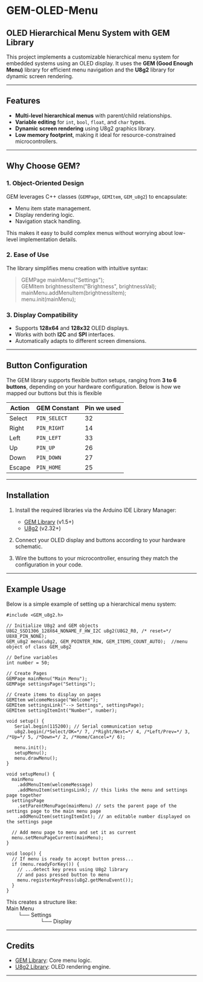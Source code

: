 # GEM-OLED-Menu
## **OLED Hierarchical Menu System with GEM Library**

This project implements a customizable hierarchical menu system for embedded systems using an OLED display. It uses the **GEM (Good Enough Menu)** library for efficient menu navigation and the **U8g2** library for dynamic screen rendering.

---

## **Features**
- **Multi-level hierarchical menus** with parent/child relationships.
- **Variable editing** for `int`, `bool`, `float`, and `char` types.
- **Dynamic screen rendering** using U8g2 graphics library.
- **Low memory footprint**, making it ideal for resource-constrained microcontrollers.

---

## **Why Choose GEM?**

### 1. **Object-Oriented Design**
GEM leverages C++ classes (`GEMPage`, `GEMItem`, `GEM_u8g2`) to encapsulate:
- Menu item state management.
- Display rendering logic.
- Navigation stack handling.

This makes it easy to build complex menus without worrying about low-level implementation details.

### 2. **Ease of Use**
The library simplifies menu creation with intuitive syntax:  
>GEMPage mainMenu("Settings");  
>GEMItem brightnessItem("Brightness", brightnessVal);  
>mainMenu.addMenuItem(brightnessItem);  
>menu.init(mainMenu);  


### 3. **Display Compatibility**
- Supports **128x64** and **128x32** OLED displays.
- Works with both **I2C** and **SPI** interfaces.
- Automatically adapts to different screen dimensions.

---

## **Button Configuration**

The GEM library supports flexible button setups, ranging from **3 to 6 buttons**, depending on your hardware configuration. Below is how we mapped our buttons but this is flexible

| Action      | GEM Constant      | Pin we used   |
|-------------|-------------------|---------------|
| Select      | `PIN_SELECT`      | 32            |
| Right       | `PIN_RIGHT`       | 14            |
| Left        | `PIN_LEFT`        | 33            |
| Up          | `PIN_UP`          | 26            |
| Down        | `PIN_DOWN`        | 27            |
| Escape      | `PIN_HOME`        | 25            |

---

## **Installation**

1. Install the required libraries via the Arduino IDE Library Manager:
   - [GEM Library](https://github.com/Spirik/GEM) (v1.5+)
   - [U8g2](https://github.com/olikraus/u8g2) (v2.32+)

2. Connect your OLED display and buttons according to your hardware schematic.

3. Wire the buttons to your microcontroller, ensuring they match the configuration in your code.

---

## **Example Usage**

Below is a simple example of setting up a hierarchical menu system:  

```
#include <GEM_u8g2.h>

// Initialize U8g2 and GEM objects  
U8G2_SSD1306_128X64_NONAME_F_HW_I2C u8g2(U8G2_R0, /* reset=*/ U8X8_PIN_NONE);  
GEM_u8g2 menu(u8g2, GEM_POINTER_ROW, GEM_ITEMS_COUNT_AUTO);  //menu object of class GEM_u8g2 

// Define variables  
int number = 50;

// Create Pages
GEMPage mainMenu("Main Menu");  
GEMPage settingsPage("Settings");

// Create items to display on pages
GEMItem welcomeMessage("Welcome");
GEMItem settingsLink("--> Settings", settingsPage);
GEMItem settingItemInt("Number", number);

void setup() {
   Serial.begin(115200); // Serial communication setup
   u8g2.begin(/*Select/OK=*/ 7, /*Right/Next=*/ 4, /*Left/Prev=*/ 3, /*Up=*/ 5, /*Down=*/ 2, /*Home/Cancel=*/ 6);

   menu.init();
   setupMenu();
   menu.drawMenu();
}

void setupMenu() {
  mainMenu
    .addMenuItem(welcomeMessage)
    .addMenuItem(settingsLink); // this links the menu and settings page together
  settingsPage
    .setParentMenuPage(mainMenu) // sets the parent page of the settings page to the main menu page
    .addMenuItem(settingItemInt); // an editable number displayed on the settings page

  // Add menu page to menu and set it as current
  menu.setMenuPageCurrent(mainMenu);
}

void loop() {
  // If menu is ready to accept button press...
  if (menu.readyForKey()) {
    // ...detect key press using U8g2 library
    // and pass pressed button to menu
    menu.registerKeyPress(u8g2.getMenuEvent());
  }
}

```

This creates a structure like:  
Main Menu  
&nbsp;&nbsp;&nbsp;&nbsp;&nbsp;&nbsp;&nbsp;&nbsp;└── Settings  
&nbsp;&nbsp;&nbsp;&nbsp;&nbsp;&nbsp;&nbsp;&nbsp;&nbsp;&nbsp;&nbsp;&nbsp;&nbsp;&nbsp;&nbsp;&nbsp;&nbsp;&nbsp;&nbsp;&nbsp;&nbsp;&nbsp;&nbsp;└── Display  

---

## **Credits**
- [GEM Library](https://github.com/Spirik/GEM): Core menu logic.
- [U8g2 Library](https://github.com/olikraus/u8g2): OLED rendering engine.

---
